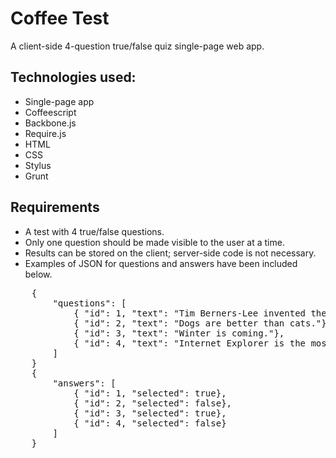 # Coffee Test
A client-side 4-question true/false quiz single-page web app.

## Technologies used:
- Single-page app
- Coffeescript
- Backbone.js
- Require.js
- HTML
- CSS
- Stylus
- Grunt

## Requirements

- A test with 4 true/false questions. 
- Only one question should be made visible to the user at a time.
- Results can be stored on the client; server-side code is not necessary.
- Examples of JSON for questions and answers have been included below.

<pre>
    {
        "questions": [
            { "id": 1, "text": "Tim Berners-Lee invented the Internet."},
            { "id": 2, "text": "Dogs are better than cats."},
            { "id": 3, "text": "Winter is coming."},
            { "id": 4, "text": "Internet Explorer is the most advanced browser on Earth."}
        ]
    }
    {
        "answers": [
            { "id": 1, "selected": true},
            { "id": 2, "selected": false},
            { "id": 3, "selected": true},
            { "id": 4, "selected": false}
        ]
    }
</pre>
